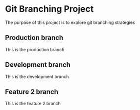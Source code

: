 # Git Branching Project

The purpose of this project is to explore git branching strategies

## Production branch

This is the production branch

## Development branch

This is the development branch

## Feature 2 branch

This is the feature 2 branch